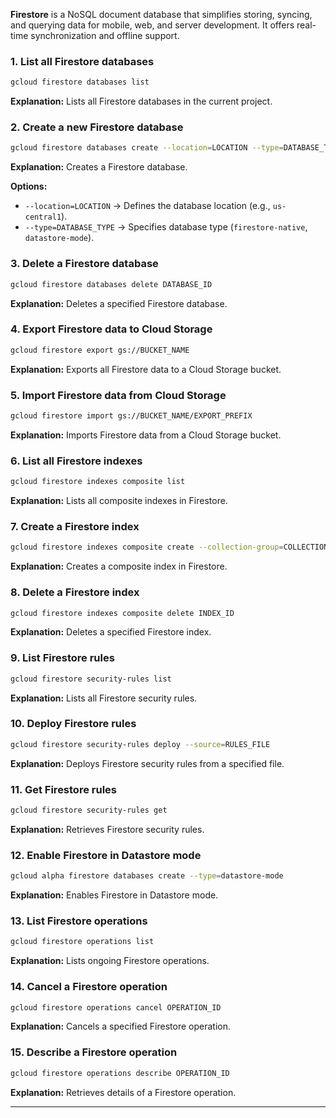 **Firestore** is a NoSQL document database that simplifies storing, syncing, and querying data for mobile, web, and server development. It offers real-time synchronization and offline support.

### 1. List all Firestore databases
```sh
gcloud firestore databases list
```
**Explanation:** Lists all Firestore databases in the current project.

### 2. Create a new Firestore database
```sh
gcloud firestore databases create --location=LOCATION --type=DATABASE_TYPE
```
**Explanation:** Creates a Firestore database.

**Options:**
- `--location=LOCATION` → Defines the database location (e.g., `us-central1`).
- `--type=DATABASE_TYPE` → Specifies database type (`firestore-native`, `datastore-mode`).

### 3. Delete a Firestore database
```sh
gcloud firestore databases delete DATABASE_ID
```
**Explanation:** Deletes a specified Firestore database.

### 4. Export Firestore data to Cloud Storage
```sh
gcloud firestore export gs://BUCKET_NAME
```
**Explanation:** Exports all Firestore data to a Cloud Storage bucket.

### 5. Import Firestore data from Cloud Storage
```sh
gcloud firestore import gs://BUCKET_NAME/EXPORT_PREFIX
```
**Explanation:** Imports Firestore data from a Cloud Storage bucket.

### 6. List all Firestore indexes
```sh
gcloud firestore indexes composite list
```
**Explanation:** Lists all composite indexes in Firestore.

### 7. Create a Firestore index
```sh
gcloud firestore indexes composite create --collection-group=COLLECTION --field-config=FIELD_CONFIG
```
**Explanation:** Creates a composite index in Firestore.

### 8. Delete a Firestore index
```sh
gcloud firestore indexes composite delete INDEX_ID
```
**Explanation:** Deletes a specified Firestore index.

### 9. List Firestore rules
```sh
gcloud firestore security-rules list
```
**Explanation:** Lists all Firestore security rules.

### 10. Deploy Firestore rules
```sh
gcloud firestore security-rules deploy --source=RULES_FILE
```
**Explanation:** Deploys Firestore security rules from a specified file.

### 11. Get Firestore rules
```sh
gcloud firestore security-rules get
```
**Explanation:** Retrieves Firestore security rules.

### 12. Enable Firestore in Datastore mode
```sh
gcloud alpha firestore databases create --type=datastore-mode
```
**Explanation:** Enables Firestore in Datastore mode.

### 13. List Firestore operations
```sh
gcloud firestore operations list
```
**Explanation:** Lists ongoing Firestore operations.

### 14. Cancel a Firestore operation
```sh
gcloud firestore operations cancel OPERATION_ID
```
**Explanation:** Cancels a specified Firestore operation.

### 15. Describe a Firestore operation
```sh
gcloud firestore operations describe OPERATION_ID
```
**Explanation:** Retrieves details of a Firestore operation.

---
